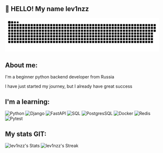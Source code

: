 ## 👋 HELLO! My name lev1nzz

[![Header](https://github.com/lev1nzz/lev1nzz/blob/main/assets/github-snake.svg)](https://github.com/lev1nzz/all-sorts-of-programs)

## About me:
I'm a beginner python backend developer from Russia


I have just started my journey, but I already have great success


## I'm a learning:

![Python]( https://img.shields.io/badge/%20Python-000080)
![Django]( https://img.shields.io/badge/%20Django-228B22)
![FastAPI]( https://img.shields.io/badge/%20FastApi-808080)
![SQL]( https://img.shields.io/badge/%20SQL-008080)
![PostgresSQL]( https://img.shields.io/badge/%20PostgresSQL-87CEEB)
![Docker]( https://img.shields.io/badge/%20Docker-00FFFF)
![Redis]( https://img.shields.io/badge/%20Redis-FF4500)
![Pytest]( https://img.shields.io/badge/%20Pytest-5F9EA0)

## My stats GIT: 

![lev1nzz's Stats](https://github-readme-stats.vercel.app/api?username=lev1nzz&theme=tokyonight&show_icons=true&hide_border=true&count_private=true)
![lev1nzz's Streak](https://github-readme-streak-stats.herokuapp.com/?user=lev1nzz&theme=tokyonight&hide_border=true)